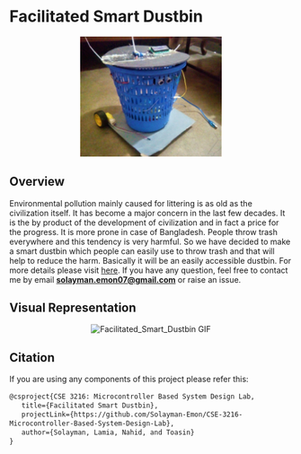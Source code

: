 # Facilitated Smart Dustbin

<div align="center">
  <img src="Facilitated_Smart_Dustbin/Project_Photo&Video/Facilitated_Smart_Dustbin.png" alt="Facilitated_Smart_Dustbin" width="50%">
</div>

## Overview

Environmental pollution mainly caused for littering is as old as the civilization itself. It has become a major concern in the
last few decades. It is the by product of the development of civilization and in fact a price for the progress. It is more
prone in case of Bangladesh. People throw trash everywhere and this tendency is very harmful. So we have decided to make a 
smart dustbin which people can easily use to throw trash and that will help to reduce the harm. Basically it will be an easily
accessible dustbin. For more details please visit [here](https://github.com/Solayman-Emon/CSE-3216-Microcontroller-Based-System-Design-Lab/blob/master/Facilitated_Smart_Dustbin/Proposals/Final_Project_Proposal.pdf). 
If you have any question, feel free to contact me by email **solayman.emon07@gmail.com** or raise an issue. 

## Visual Representation

<div align="center">
  <img src="Facilitated_Smart_Dustbin/Project_Photo&Video/demo_Video.gif" alt="Facilitated_Smart_Dustbin GIF" width="50%">
</div>

## Citation

If you are using any components of this project please refer this:

```
@csproject{CSE 3216: Microcontroller Based System Design Lab, 
   title={Facilitated Smart Dustbin},
   projectLink={https://github.com/Solayman-Emon/CSE-3216-Microcontroller-Based-System-Design-Lab},
   author={Solayman, Lamia, Nahid, and Toasin} 
}
```